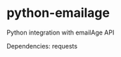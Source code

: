 python-emailage
====================

Python integration with emailAge API


Dependencies: requests
